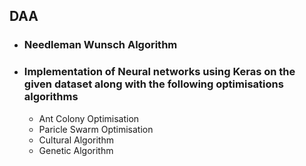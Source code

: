 ## DAA
* ### Needleman Wunsch Algorithm

* ### Implementation of Neural networks using Keras on the given dataset along with the following optimisations algorithms
   *    Ant Colony Optimisation
   *    Paricle Swarm Optimisation
   *    Cultural Algorithm
   *    Genetic Algorithm

